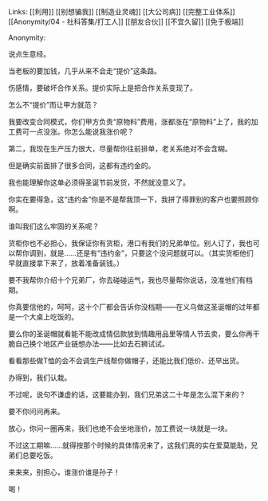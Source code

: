 Links: [[利用]] [[别想骗我]] [[制造业灵魂]] [[大公司病]] [[完整工业体系]] [[Anonymity/04 - 社科答集/打工人]] [[朋友合伙]] [[不宜久留]] [[免于极端]] 

Anonymity:

说点生意经。

  

当老板的要加钱，几乎从来不会走“提价”这条路。

  

伤感情，要破坏合作关系。提价实际上是把合作关系变现了。

  

怎么不“提价”而让甲方就范？

  

我要改变合同模式，你们甲方负责“原物料”费用，涨都涨在“原物料”上了，我的加工费可一点没涨。你怎么能说我涨价呢？

  

第二，我现在生产压力很大，尽量帮你往前排单，老关系绝对不会含糊。

  

但是确实前面排了很多合同，这都有违约金的。

  

我也能理解你这单必须得圣诞节前发货，不然就没意义了。

  

你实在要得急，这“违约金”你是不是帮我顶一下，我拼了得罪别的客户也要照顾你啊。

  

谁叫我们这么牢固的关系呢？

  

货柜你也不必担心，我保证你有货柜，港口有我们的兄弟单位。别人订了，我也可以帮你调到，就是……还是有“违约金”，只要这个没问题就可以。（其实货柜他们早就直接拿下来了，放着准备装钱。）

  

要不我帮你介绍十个兄弟厂，你去碰碰运气，我也尽量帮你说话，没准他们有档期。

  

你真要信他的，呵呵，这十个厂都会告诉你没档期——在义乌做这圣诞帽的过年都是一个大桌上吃饭的。

  

要么你的圣诞帽就看能不能改成情侣款放到情趣用品里等情人节去卖，要么你再干脆自己换个地区产业链想办法——比如去石狮试试。

  

看看那些做T恤的会不会调生产线帮你做帽子，还能比我们低价、还早出货。

  

办得到，我们认栽。

  

不过呢，说句不谦虚的话，这要能办到，我们兄弟这二十年是怎么混下来的？

  

要不你问问再来。

  

放心，你问一圈再来，我们也绝不会坐地涨价，加工费说一块就是一块。

  

不过这工期嘛……就得按那个时候的具体情况来了，这我们真的实在爱莫能助，兄弟们总要吃饭。

  

来来来，别担心，谁涨价谁是孙子！

  

喝！